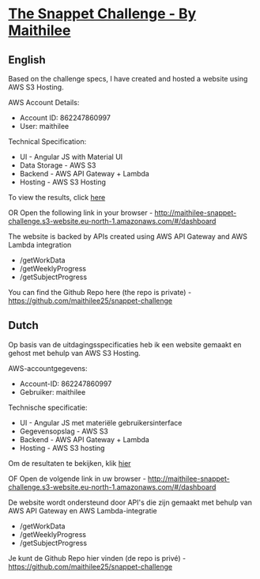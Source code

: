 # [The Snappet Challenge - By Maithilee](http://maithilee-snappet-challenge.s3-website.eu-north-1.amazonaws.com/#/dashboard)

## English
Based on the challenge specs, I have created and hosted a website using AWS S3 Hosting.

AWS Account Details:
*  Account ID: 862247860997
*  User: maithilee

Technical Specification:
* UI - Angular JS with Material UI
* Data Storage - AWS S3
* Backend - AWS API Gateway + Lambda
* Hosting - AWS S3 Hosting

To view the results, click [here](http://maithilee-snappet-challenge.s3-website.eu-north-1.amazonaws.com/#/dashboard)

OR Open the following link in your browser - http://maithilee-snappet-challenge.s3-website.eu-north-1.amazonaws.com/#/dashboard

The website is backed by APIs created using AWS API Gateway and AWS Lambda integration
* /getWorkData
* /getWeeklyProgress
* /getSubjectProgress

You can find the Github Repo here (the repo is private) -
https://github.com/maithilee25/snappet-challenge


## Dutch

Op basis van de uitdagingsspecificaties heb ik een website gemaakt en gehost met behulp van AWS S3 Hosting.

AWS-accountgegevens:
* Account-ID: 862247860997
* Gebruiker: maithilee

Technische specificatie:
* UI - Angular JS met materiële gebruikersinterface
* Gegevensopslag - AWS S3
* Backend - AWS API Gateway + Lambda
* Hosting - AWS S3 hosting

Om de resultaten te bekijken, klik [hier](http://maithilee-snappet-challenge.s3-website.eu-north-1.amazonaws.com/#/dashboard)

OF Open de volgende link in uw browser - http://maithilee-snappet-challenge.s3-website.eu-north-1.amazonaws.com/#/dashboard

De website wordt ondersteund door API's die zijn gemaakt met behulp van AWS API Gateway en AWS Lambda-integratie
* /getWorkData
* /getWeeklyProgress
* /getSubjectProgress

Je kunt de Github Repo hier vinden (de repo is privé) -
https://github.com/maithilee25/snappet-challenge
